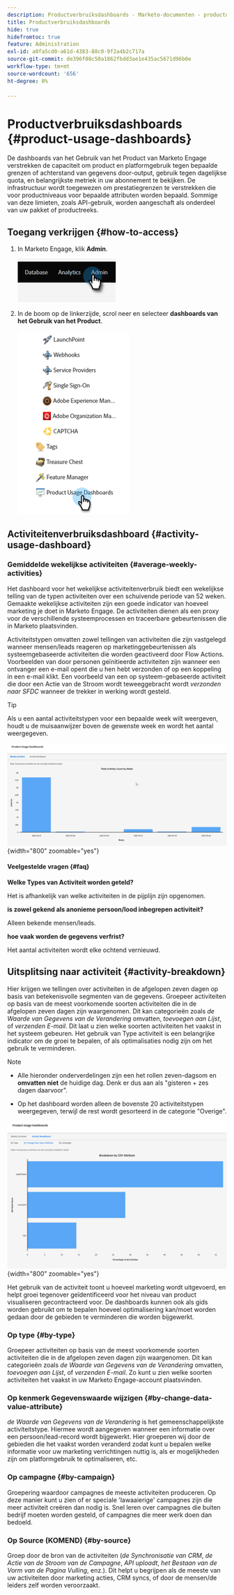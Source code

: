 ```yaml
---
description: Productverbruiksdashboards - Marketo-documenten - productdocumentatie
title: Productverbruiksdashboards
hide: true
hidefromtoc: true
feature: Administration
exl-id: a0fa5cd0-a61d-4383-88c0-9f2a4b2c717a
source-git-commit: de396f08c50a1862fbdd3ae1e435ac5671d96b0e
workflow-type: tm+mt
source-wordcount: '656'
ht-degree: 0%

---
```


# Productverbruiksdashboards {#product-usage-dashboards}

De dashboards van het Gebruik van het Product van Marketo Engage verstrekken de capaciteit om product en platformgebruik tegen bepaalde grenzen of achterstand van gegevens door-output, gebruik tegen dagelijkse quota, en belangrijkste metriek in uw abonnement te bekijken. De infrastructuur wordt toegewezen om prestatiegrenzen te verstrekken die voor productniveaus voor bepaalde attributen worden bepaald. Sommige van deze limieten, zoals API-gebruik, worden aangeschaft als onderdeel van uw pakket of productreeks.

## Toegang verkrijgen {#how-to-access}

1. In Marketo Engage, klik **Admin**.

   ![](assets/product-usage-dashboards-1.png)

1. In de boom op de linkerzijde, scrol neer en selecteer **dashboards van het Gebruik van het Product**.

   ![](assets/product-usage-dashboards-2.png)

## Activiteitenverbruiksdashboard {#activity-usage-dashboard}

### Gemiddelde wekelijkse activiteiten {#average-weekly-activities}

Het dashboard voor het wekelijkse activiteitenverbruik biedt een wekelijkse telling van de typen activiteiten over een schuivende periode van 52 weken. Gemaakte wekelijkse activiteiten zijn een goede indicator van hoeveel marketing je doet in Marketo Engage. De activiteiten dienen als een proxy voor de verschillende systeemprocessen en traceerbare gebeurtenissen die in Marketo plaatsvinden.

Activiteitstypen omvatten zowel tellingen van activiteiten die zijn vastgelegd wanneer mensen/leads reageren op marketinggebeurtenissen als systeemgebaseerde activiteiten die worden geactiveerd door Flow Actions. Voorbeelden van door personen geïnitieerde activiteiten zijn wanneer een ontvanger een e-mail opent die u hen hebt verzonden of op een koppeling in een e-mail klikt. Een voorbeeld van een op systeem-gebaseerde activiteit die door een Actie van de Stroom wordt teweeggebracht wordt _verzonden naar SFDC_ wanneer de trekker in werking wordt gesteld.

>[!TIP]
>
>Als u een aantal activiteitstypen voor een bepaalde week wilt weergeven, houdt u de muisaanwijzer boven de gewenste week en wordt het aantal weergegeven.

![](assets/product-usage-dashboards-3.png){width="800" zoomable="yes"}

#### Veelgestelde vragen {#faq}

**Welke Types van Activiteit worden geteld?**

Het is afhankelijk van welke activiteiten in de pijplijn zijn opgenomen.

**is zowel gekend als anonieme persoon/lood inbegrepen activiteit?**

Alleen bekende mensen/leads.

**hoe vaak worden de gegevens verfrist?**

Het aantal activiteiten wordt elke ochtend vernieuwd.

## Uitsplitsing naar activiteit {#activity-breakdown}

Hier krijgen we tellingen over activiteiten in de afgelopen zeven dagen op basis van betekenisvolle segmenten van de gegevens. Groepeer activiteiten op basis van de meest voorkomende soorten activiteiten die in de afgelopen zeven dagen zijn waargenomen. Dit kan categorieën zoals _de Waarde van Gegevens van de Verandering_ omvatten, _toevoegen aan Lijst_, of _verzenden E-mail_. Dit laat u zien welke soorten activiteiten het vaakst in het systeem gebeuren. Het gebruik van Type activiteit is een belangrijke indicator om de groei te bepalen, of als optimalisaties nodig zijn om het gebruik te verminderen.

>[!NOTE]
>
>* Alle hieronder onderverdelingen zijn een het rollen zeven-dagsom en **omvatten niet** de huidige dag. Denk er dus aan als &quot;gisteren + zes dagen daarvoor&quot;.
>
>* Op het dashboard worden alleen de bovenste 20 activiteitstypen weergegeven, terwijl de rest wordt gesorteerd in de categorie &quot;Overige&quot;.

![](assets/product-usage-dashboards-4.png){width="800" zoomable="yes"}

Het gebruik van de activiteit toont u hoeveel marketing wordt uitgevoerd, en helpt groei tegenover geïdentificeerd voor het niveau van product visualiseren gecontracteerd voor. De dashboards kunnen ook als gids worden gebruikt om te bepalen hoeveel optimalisering kan/moet worden gedaan door de gebieden te verminderen die worden bijgewerkt.

### Op type {#by-type}

Groepeer activiteiten op basis van de meest voorkomende soorten activiteiten die in de afgelopen zeven dagen zijn waargenomen. Dit kan categorieën zoals _de Waarde van Gegevens van de Verandering_ omvatten, _toevoegen aan Lijst_, of _verzenden E-mail_. Zo kunt u zien welke soorten activiteiten het vaakst in uw Marketo Engage-account plaatsvinden.

### Op kenmerk Gegevenswaarde wijzigen {#by-change-data-value-attribute}

_de Waarde van Gegevens van de Verandering_ is het gemeenschappelijkste activiteitstype. Hiermee wordt aangegeven wanneer een informatie over een persoon/lead-record wordt bijgewerkt. Hier groeperen wij door de gebieden die het vaakst worden veranderd zodat kunt u bepalen welke informatie voor uw marketing verrichtingen nuttig is, als er mogelijkheden zijn om platformgebruik te optimaliseren, etc.

### Op campagne {#by-campaign}

Groepering waardoor campagnes de meeste activiteiten produceren. Op deze manier kunt u zien of er speciale &#39;lawaaierige&#39; campagnes zijn die meer activiteit creëren dan nodig is. Snel leren over campagnes die buiten bedrijf moeten worden gesteld, of campagnes die meer werk doen dan bedoeld.

### Op Source (KOMEND) {#by-source}

Groep door de bron van de activiteiten (_de Synchronisatie van CRM_, _de Actie van de Stroom van de Campagne_, _API uploadt_, _het Bestaan van de Vorm van de Pagina Vulling_, enz.). Dit helpt u begrijpen als de meeste van uw activiteiten door marketing acties, CRM syncs, of door de mensen/de leiders zelf worden veroorzaakt.
